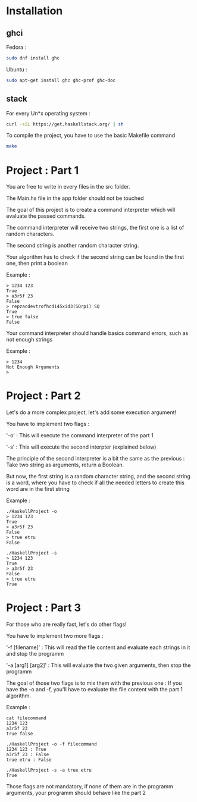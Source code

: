 # Installation

## ghci

Fedora :
```bash
sudo dnf install ghc
```
Ubuntu :
```bash
sudo apt-get install ghc ghc-prof ghc-doc
```

## stack
For every Un*x operating system :
```bash
curl -sSL https://get.haskellstack.org/ | sh
```

To compile the project, you have to use the basic Makefile command
```bash
make
```

# Project : Part 1

You are free to write in every files in the src folder.

The Main.hs file in the app folder should not be touched

The goal of this project is to create a command interpreter which will evaluate the passed commands.

The command interpreter will receive two strings, the first one is a list of random characters.

The second string is another random character string.

Your algorithm has to check if the second string can be found in the first one, then print a boolean

Example :
```
> 1234 123
True
> a3r5f 23
False
> repzacdevtrofhcd145xid3(SQrpi) SQ
True
> true false
False
```

Your command interpreter should handle basics command errors, such as not enough strings

Example :
```
> 1234
Not Enough Arguments
>
```

# Project : Part 2

Let's do a more complex project, let's add some execution argument!

You have to implement two flags :

'-o' : This will execute the command interpreter of the part 1

'-s' : This will execute the second interpter (explained below)

The principle of the second interpreter is a bit the same as the previous : Take two string as arguments, return a Boolean.

But now, the first string is a random character string, and the second string is a word, where you have to check if all the needed letters to create this word are in the first string

Example :
```
./HaskellProject -o
> 1234 123
True
> a3r5f 23
False
> true etru
False
```
```
./HaskellProject -s
> 1234 123
True
> a3r5f 23
False
> true etru
True
```

# Project : Part 3

For those who are really fast, let's do other flags!

You have to implement two more flags :

'-f [filename]' : This will read the file content and evaluate each strings in it and stop the programm

'-a [arg1] [arg2]' : This will evaluate the two given arguments, then stop the programm

The goal of those two flags is to mix them with the previous one : If you have the -o and -f, you'll have to evaluate the file content with the part 1 algorithm.

Example :
```
cat filecommand
1234 123
a3r5f 23
true false
```
```
./HaskellProject -o -f filecommand
1234 123 : True
a3r5f 23 : False
true etru : False
```
```
./HaskellProject -s -a true etru
True
```

Those flags are not mandatory, if none of them are in the programm arguments, your programm should behave like the part 2
